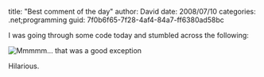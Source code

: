 
title: "Best comment of the day"
author: David
date: 2008/07/10
categories: .net;programming
guid: 7f0b6f65-7f28-4af4-84a7-ff6380ad58bc

I was going through some code today and stumbled across the following: 

![Mmmmm... that was a good exception](https://s3.amazonaws.com/mohundro/blog/WindowsLiveWriter/Bestcommentoftheday_8EDF/image_2.png)

Hilarious.

